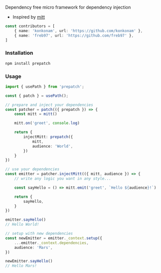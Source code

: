 Dependency free micro framework for dependency injection

- Inspired by [mitt](https://github.com/developit/mitt)
```ts
const contributors = [
    { name: 'konkonam', url: 'https://github.com/konkonam' },
    { name: 'freb97', url: 'https://github.com/freb97' },
]
```

### Installation
```sh
npm install prepatch
```

### Usage
```ts
import { usePath } from 'prepatch';

const { patch } = usePath();

// prepare and inject your dependencies
const patcher = patch(({ prepatch }) => {
    const mitt = mitt()

    mitt.on('greet', console.log)

    return {
        injectMitt: prepatch({
            mitt,
            audience: 'World',
        })
    }
})

// use your dependencies
const emitter = patcher.injectMitt(({ mitt, audience }) => {
    // write any logic you want in any style...

    const sayHello = () => mitt.emit('greet', `Hello ${audience}!`)

    return {
        sayHello,
    }
})

emitter.sayHello()
// Hello World!

// setup with new dependencies
const newEmitter = emitter._context.setup({
    ...emitter._context.dependencies,
    audience: 'Mars',
})

newEmitter.sayHello()
// Hello Mars!
```